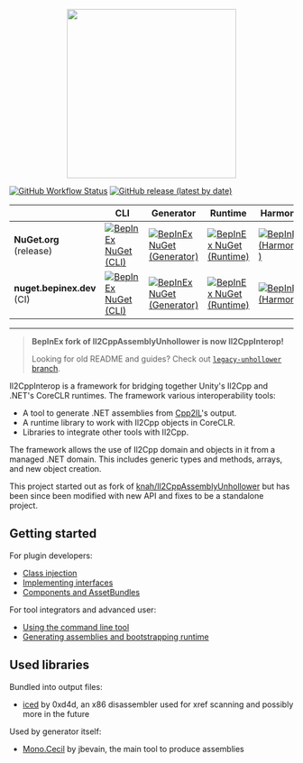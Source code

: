 <p align="center">
    <img src="logo/logo_big.svg" width="300">
</p>

[![GitHub Workflow Status](https://img.shields.io/github/workflow/status/BepInEx/Il2CppInterop/.NET)](https://github.com/BepInEx/Il2CppInterop/actions/workflows/dotnet.yml)
[![GitHub release (latest by date)](https://img.shields.io/github/v/release/BepInEx/Il2CppInterop)](https://github.com/BepInEx/Il2CppInterop/releases)

|                            | CLI                                                                                                                                                                                                                           | Generator                                                                                                                                                                                                                                       | Runtime                                                                                                                                                                                                                                   | HarmonySupport                                                                                                                                                                                                                                                 |
|----------------------------|-------------------------------------------------------------------------------------------------------------------------------------------------------------------------------------------------------------------------------|-------------------------------------------------------------------------------------------------------------------------------------------------------------------------------------------------------------------------------------------------|-------------------------------------------------------------------------------------------------------------------------------------------------------------------------------------------------------------------------------------------|----------------------------------------------------------------------------------------------------------------------------------------------------------------------------------------------------------------------------------------------------------------|
| **NuGet.org** (release)    | [![BepInEx NuGet (CLI)](https://img.shields.io/nuget/v/Il2CppInterop.CLI?label=NuGet)](https://www.nuget.org/packages/Il2CppInterop.CLI)                                                                                      | [![BepInEx NuGet (Generator)](https://img.shields.io/nuget/v/Il2CppInterop.Generator?label=NuGet)](https://www.nuget.org/packages/Il2CppInterop.Generator)                                                                                      | [![BepInEx NuGet (Runtime)](https://img.shields.io/nuget/v/Il2CppInterop.Runtime?label=NuGet)](https://www.nuget.org/packages/Il2CppInterop.Runtime)                                                                                      | [![BepInEx NuGet (HarmonySupport )](https://img.shields.io/nuget/v/Il2CppInterop.HarmonySupport?label=NuGet)](https://www.nuget.org/packages/Il2CppInterop.HarmonySupport )                                                                                    |
| **nuget.bepinex.dev** (CI) | [![BepInEx NuGet (CLI)](https://img.shields.io/endpoint?color=blue&label=NuGet&url=https://shields.kzu.io/vpre/Il2CppInterop.CLI?feed=nuget.bepinex.dev/v3/index.json)](https://nuget.bepinex.dev/packages/Il2CppInterop.CLI) | [![BepInEx NuGet (Generator)](https://img.shields.io/endpoint?color=blue&label=NuGet&url=https://shields.kzu.io/vpre/Il2CppInterop.Generator?feed=nuget.bepinex.dev/v3/index.json)](https://nuget.bepinex.dev/packages/Il2CppInterop.Generator) | [![BepInEx NuGet (Runtime)](https://img.shields.io/endpoint?color=blue&label=NuGet&url=https://shields.kzu.io/vpre/Il2CppInterop.Runtime?feed=nuget.bepinex.dev/v3/index.json)](https://nuget.bepinex.dev/packages/Il2CppInterop.Runtime) | [![BepInEx NuGet (HarmonySupport)](https://img.shields.io/endpoint?color=blue&label=NuGet&url=https://shields.kzu.io/vpre/Il2CppInterop.HarmonySupport?feed=nuget.bepinex.dev/v3/index.json)](https://nuget.bepinex.dev/packages/Il2CppInterop.HarmonySupport) |

***

> **BepInEx fork of Il2CppAssemblyUnhollower is now Il2CppInterop!** 
>
> Looking for old README and guides? Check out [`legacy-unhollower` branch](https://github.com/BepInEx/Il2CppInterop/tree/legacy-unhollower).

Il2CppInterop is a framework for bridging together Unity's Il2Cpp and .NET's CoreCLR runtimes. The framework various interoperability tools:

* A tool to generate .NET assemblies from [Cpp2IL](https://github.com/SamboyCoding/Cpp2IL)'s output.
* A runtime library to work with Il2Cpp objects in CoreCLR.
* Libraries to integrate other tools with Il2Cpp.

The framework allows the use of Il2Cpp domain and objects in it from a managed .NET domain.
This includes generic types and methods, arrays, and new object creation.

This project started out as fork of [knah/Il2CppAssemblyUnhollower](https://github.com/knah/Il2CppAssemblyUnhollower)
but has been since been modified with new API and fixes to be a standalone project.

## Getting started

For plugin developers:

* [Class injection](https://github.com/BepInEx/Il2CppInterop/blob/master/Documentation/Class-Injection.md)
* [Implementing interfaces](https://github.com/BepInEx/Il2CppInterop/blob/master/Documentation/Implementing-Interfaces.md)
* [Components and AssetBundles](https://github.com/BepInEx/Il2CppInterop/blob/master/Documentation/Injected-Components-In-Asset-Bundles.md)

For tool integrators and advanced user:

* [Using the command line tool](https://github.com/BepInEx/Il2CppInterop/blob/master/Documentation/Command-Line-Usage.md)
* [Generating assemblies and bootstrapping runtime](https://github.com/BepInEx/Il2CppInterop/blob/master/Documentation/Integration-API.md)


## Used libraries

Bundled into output files:

* [iced](https://github.com/0xd4d/iced) by 0xd4d, an x86 disassembler used for xref scanning and possibly more in the
  future

Used by generator itself:

* [Mono.Cecil](https://github.com/jbevain/cecil) by jbevain, the main tool to produce assemblies
